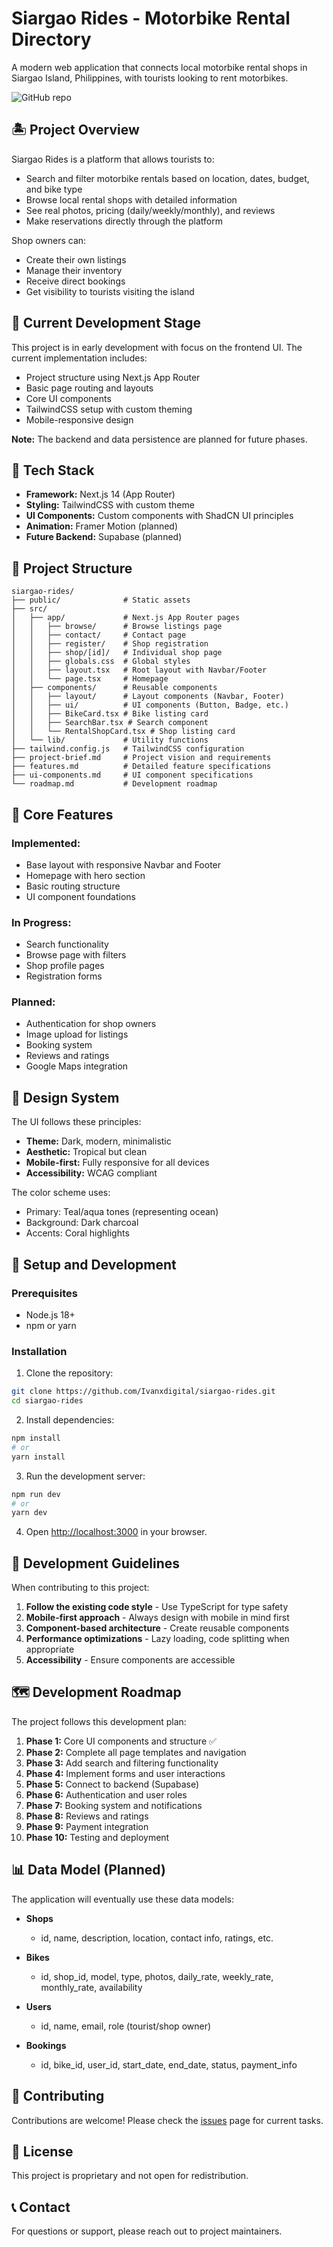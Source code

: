 # Siargao Rides - Motorbike Rental Directory

A modern web application that connects local motorbike rental shops in Siargao Island, Philippines, with tourists looking to rent motorbikes.

![GitHub repo](https://github.com/Ivanxdigital/siargao-rides)

## 🏝️ Project Overview

Siargao Rides is a platform that allows tourists to:
- Search and filter motorbike rentals based on location, dates, budget, and bike type
- Browse local rental shops with detailed information
- See real photos, pricing (daily/weekly/monthly), and reviews
- Make reservations directly through the platform

Shop owners can:
- Create their own listings
- Manage their inventory
- Receive direct bookings
- Get visibility to tourists visiting the island

## 🚀 Current Development Stage

This project is in early development with focus on the frontend UI. The current implementation includes:

- Project structure using Next.js App Router
- Basic page routing and layouts
- Core UI components
- TailwindCSS setup with custom theming
- Mobile-responsive design

**Note:** The backend and data persistence are planned for future phases.

## 🧰 Tech Stack

- **Framework:** Next.js 14 (App Router)
- **Styling:** TailwindCSS with custom theme
- **UI Components:** Custom components with ShadCN UI principles
- **Animation:** Framer Motion (planned)
- **Future Backend:** Supabase (planned)

## 📁 Project Structure

```
siargao-rides/
├── public/              # Static assets
├── src/
│   ├── app/             # Next.js App Router pages
│   │   ├── browse/      # Browse listings page
│   │   ├── contact/     # Contact page
│   │   ├── register/    # Shop registration
│   │   ├── shop/[id]/   # Individual shop page
│   │   ├── globals.css  # Global styles
│   │   ├── layout.tsx   # Root layout with Navbar/Footer
│   │   └── page.tsx     # Homepage
│   ├── components/      # Reusable components
│   │   ├── layout/      # Layout components (Navbar, Footer)
│   │   ├── ui/          # UI components (Button, Badge, etc.)
│   │   ├── BikeCard.tsx # Bike listing card
│   │   ├── SearchBar.tsx # Search component
│   │   └── RentalShopCard.tsx # Shop listing card
│   └── lib/             # Utility functions
├── tailwind.config.js   # TailwindCSS configuration
├── project-brief.md     # Project vision and requirements
├── features.md          # Detailed feature specifications
├── ui-components.md     # UI component specifications
└── roadmap.md           # Development roadmap
```

## 🎯 Core Features

### Implemented:
- Base layout with responsive Navbar and Footer
- Homepage with hero section
- Basic routing structure
- UI component foundations

### In Progress:
- Search functionality
- Browse page with filters
- Shop profile pages
- Registration forms

### Planned:
- Authentication for shop owners
- Image upload for listings
- Booking system
- Reviews and ratings
- Google Maps integration

## 🎨 Design System

The UI follows these principles:
- **Theme:** Dark, modern, minimalistic
- **Aesthetic:** Tropical but clean
- **Mobile-first:** Fully responsive for all devices
- **Accessibility:** WCAG compliant

The color scheme uses:
- Primary: Teal/aqua tones (representing ocean)
- Background: Dark charcoal
- Accents: Coral highlights

## 🔧 Setup and Development

### Prerequisites
- Node.js 18+
- npm or yarn

### Installation

1. Clone the repository:
```bash
git clone https://github.com/Ivanxdigital/siargao-rides.git
cd siargao-rides
```

2. Install dependencies:
```bash
npm install
# or
yarn install
```

3. Run the development server:
```bash
npm run dev
# or
yarn dev
```

4. Open [http://localhost:3000](http://localhost:3000) in your browser.

## 📝 Development Guidelines

When contributing to this project:

1. **Follow the existing code style** - Use TypeScript for type safety
2. **Mobile-first approach** - Always design with mobile in mind first
3. **Component-based architecture** - Create reusable components
4. **Performance optimizations** - Lazy loading, code splitting when appropriate
5. **Accessibility** - Ensure components are accessible

## 🗺️ Development Roadmap

The project follows this development plan:

1. **Phase 1:** Core UI components and structure ✅
2. **Phase 2:** Complete all page templates and navigation
3. **Phase 3:** Add search and filtering functionality
4. **Phase 4:** Implement forms and user interactions
5. **Phase 5:** Connect to backend (Supabase)
6. **Phase 6:** Authentication and user roles
7. **Phase 7:** Booking system and notifications
8. **Phase 8:** Reviews and ratings
9. **Phase 9:** Payment integration
10. **Phase 10:** Testing and deployment

## 📊 Data Model (Planned)

The application will eventually use these data models:

- **Shops**
  - id, name, description, location, contact info, ratings, etc.
  
- **Bikes**
  - id, shop_id, model, type, photos, daily_rate, weekly_rate, monthly_rate, availability
  
- **Users**
  - id, name, email, role (tourist/shop owner)
  
- **Bookings**
  - id, bike_id, user_id, start_date, end_date, status, payment_info

## 🤝 Contributing

Contributions are welcome! Please check the [issues](https://github.com/Ivanxdigital/siargao-rides/issues) page for current tasks.

## 📄 License

This project is proprietary and not open for redistribution.

## 📞 Contact

For questions or support, please reach out to project maintainers.
